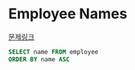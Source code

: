Employee Names
===
[문제링크](https://www.hackerrank.com/challenges/name-of-employees/)
```sql
SELECT name FROM employee
ORDER BY name ASC
```
